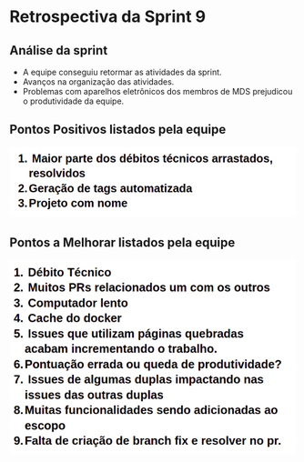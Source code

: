 # Retrospectiva da Sprint 9

## Análise da sprint

- A equipe conseguiu retormar as atividades da sprint.
- Avanços na organização das atividades.
- Problemas com aparelhos eletrônicos dos membros de MDS prejudicou o produtividade da equipe.

## Pontos Positivos listados pela equipe
  ![img](./pontos_positivos_9.png)

## Pontos a Melhorar listados pela equipe 
  ![img](./pontos_melhoria_9.png)